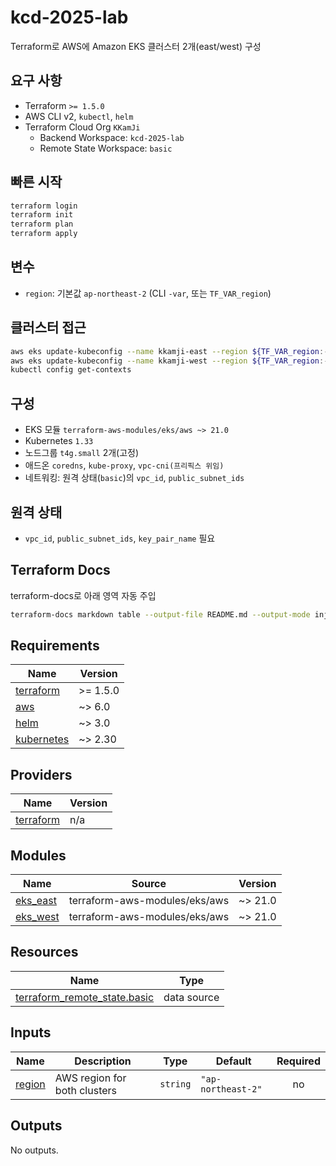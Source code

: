 # kcd-2025-lab

Terraform로 AWS에 Amazon EKS 클러스터 2개(east/west) 구성

## 요구 사항

- Terraform `>= 1.5.0`
- AWS CLI v2, `kubectl`, `helm`
- Terraform Cloud Org `KKamJi`
  - Backend Workspace: `kcd-2025-lab`
  - Remote State Workspace: `basic`

## 빠른 시작

```bash
terraform login
terraform init
terraform plan
terraform apply
```

## 변수

- `region`: 기본값 `ap-northeast-2` (CLI `-var`, 또는 `TF_VAR_region`)

## 클러스터 접근

```bash
aws eks update-kubeconfig --name kkamji-east --region ${TF_VAR_region:-ap-northeast-2}
aws eks update-kubeconfig --name kkamji-west --region ${TF_VAR_region:-ap-northeast-2}
kubectl config get-contexts
```

## 구성

- EKS 모듈 `terraform-aws-modules/eks/aws ~> 21.0`
- Kubernetes `1.33`
- 노드그룹 `t4g.small` 2개(고정)
- 애드온 `coredns`, `kube-proxy`, `vpc-cni(프리픽스 위임)`
- 네트워킹: 원격 상태(`basic`)의 `vpc_id`, `public_subnet_ids`

## 원격 상태

- `vpc_id`, `public_subnet_ids`, `key_pair_name` 필요

## Terraform Docs

terraform-docs로 아래 영역 자동 주입

```bash
terraform-docs markdown table --output-file README.md --output-mode inject .
```

<!-- BEGIN_TF_DOCS -->
## Requirements

| Name | Version |
|------|---------|
| <a name="requirement_terraform"></a> [terraform](#requirement\_terraform) | >= 1.5.0 |
| <a name="requirement_aws"></a> [aws](#requirement\_aws) | ~> 6.0 |
| <a name="requirement_helm"></a> [helm](#requirement\_helm) | ~> 3.0 |
| <a name="requirement_kubernetes"></a> [kubernetes](#requirement\_kubernetes) | ~> 2.30 |

## Providers

| Name | Version |
|------|---------|
| <a name="provider_terraform"></a> [terraform](#provider\_terraform) | n/a |

## Modules

| Name | Source | Version |
|------|--------|---------|
| <a name="module_eks_east"></a> [eks\_east](#module\_eks\_east) | terraform-aws-modules/eks/aws | ~> 21.0 |
| <a name="module_eks_west"></a> [eks\_west](#module\_eks\_west) | terraform-aws-modules/eks/aws | ~> 21.0 |

## Resources

| Name | Type |
|------|------|
| [terraform_remote_state.basic](https://registry.terraform.io/providers/hashicorp/terraform/latest/docs/data-sources/remote_state) | data source |

## Inputs

| Name | Description | Type | Default | Required |
|------|-------------|------|---------|:--------:|
| <a name="input_region"></a> [region](#input\_region) | AWS region for both clusters | `string` | `"ap-northeast-2"` | no |

## Outputs

No outputs.
<!-- END_TF_DOCS -->
